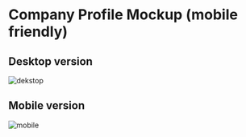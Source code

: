 # Company Profile Mockup (mobile friendly)

## Desktop version
![dekstop](https://github.com/iqbalwijonarko/company-profile-mockup/assets/45877085/7069e405-07f0-4792-b760-10eaf658718b)

## Mobile version
![mobile](https://github.com/iqbalwijonarko/company-profile-mockup/assets/45877085/d58ed176-af9c-4dc5-991b-c589ceae0819)


